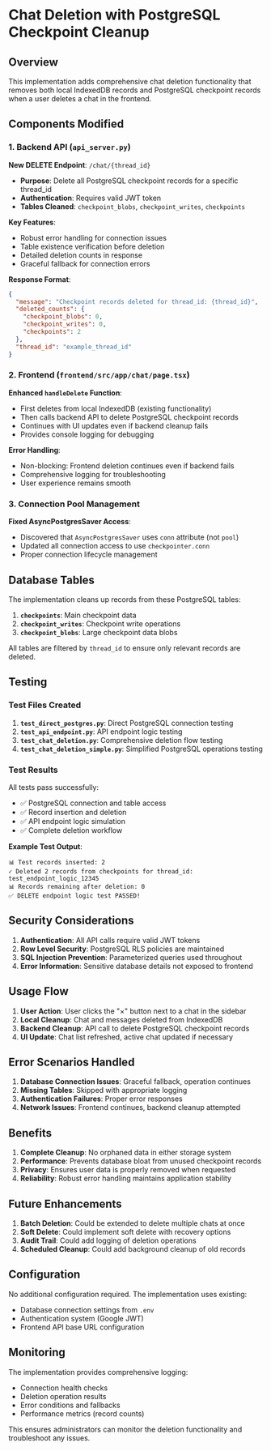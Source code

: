# Chat Deletion with PostgreSQL Checkpoint Cleanup

## Overview

This implementation adds comprehensive chat deletion functionality that removes both local IndexedDB records and PostgreSQL checkpoint records when a user deletes a chat in the frontend.

## Components Modified

### 1. Backend API (`api_server.py`)

**New DELETE Endpoint**: `/chat/{thread_id}`
- **Purpose**: Delete all PostgreSQL checkpoint records for a specific thread_id
- **Authentication**: Requires valid JWT token
- **Tables Cleaned**: `checkpoint_blobs`, `checkpoint_writes`, `checkpoints`

**Key Features**:
- Robust error handling for connection issues
- Table existence verification before deletion
- Detailed deletion counts in response
- Graceful fallback for connection errors

**Response Format**:
```json
{
  "message": "Checkpoint records deleted for thread_id: {thread_id}",
  "deleted_counts": {
    "checkpoint_blobs": 0,
    "checkpoint_writes": 0, 
    "checkpoints": 2
  },
  "thread_id": "example_thread_id"
}
```

### 2. Frontend (`frontend/src/app/chat/page.tsx`)

**Enhanced `handleDelete` Function**:
- First deletes from local IndexedDB (existing functionality)
- Then calls backend API to delete PostgreSQL checkpoint records
- Continues with UI updates even if backend cleanup fails
- Provides console logging for debugging

**Error Handling**:
- Non-blocking: Frontend deletion continues even if backend fails
- Comprehensive logging for troubleshooting
- User experience remains smooth

### 3. Connection Pool Management

**Fixed AsyncPostgresSaver Access**:
- Discovered that `AsyncPostgresSaver` uses `conn` attribute (not `pool`)
- Updated all connection access to use `checkpointer.conn`
- Proper connection lifecycle management

## Database Tables

The implementation cleans up records from these PostgreSQL tables:

1. **`checkpoints`**: Main checkpoint data
2. **`checkpoint_writes`**: Checkpoint write operations  
3. **`checkpoint_blobs`**: Large checkpoint data blobs

All tables are filtered by `thread_id` to ensure only relevant records are deleted.

## Testing

### Test Files Created

1. **`test_direct_postgres.py`**: Direct PostgreSQL connection testing
2. **`test_api_endpoint.py`**: API endpoint logic testing
3. **`test_chat_deletion.py`**: Comprehensive deletion flow testing
4. **`test_chat_deletion_simple.py`**: Simplified PostgreSQL operations testing

### Test Results

All tests pass successfully:
- ✅ PostgreSQL connection and table access
- ✅ Record insertion and deletion
- ✅ API endpoint logic simulation
- ✅ Complete deletion workflow

**Example Test Output**:
```
📊 Test records inserted: 2
✓ Deleted 2 records from checkpoints for thread_id: test_endpoint_logic_12345
📊 Records remaining after deletion: 0
✅ DELETE endpoint logic test PASSED!
```

## Security Considerations

1. **Authentication**: All API calls require valid JWT tokens
2. **Row Level Security**: PostgreSQL RLS policies are maintained
3. **SQL Injection Prevention**: Parameterized queries used throughout
4. **Error Information**: Sensitive database details not exposed to frontend

## Usage Flow

1. **User Action**: User clicks the "×" button next to a chat in the sidebar
2. **Local Cleanup**: Chat and messages deleted from IndexedDB
3. **Backend Cleanup**: API call to delete PostgreSQL checkpoint records
4. **UI Update**: Chat list refreshed, active chat updated if necessary

## Error Scenarios Handled

1. **Database Connection Issues**: Graceful fallback, operation continues
2. **Missing Tables**: Skipped with appropriate logging
3. **Authentication Failures**: Proper error responses
4. **Network Issues**: Frontend continues, backend cleanup attempted

## Benefits

1. **Complete Cleanup**: No orphaned data in either storage system
2. **Performance**: Prevents database bloat from unused checkpoint records
3. **Privacy**: Ensures user data is properly removed when requested
4. **Reliability**: Robust error handling maintains application stability

## Future Enhancements

1. **Batch Deletion**: Could be extended to delete multiple chats at once
2. **Soft Delete**: Could implement soft delete with recovery options
3. **Audit Trail**: Could add logging of deletion operations
4. **Scheduled Cleanup**: Could add background cleanup of old records

## Configuration

No additional configuration required. The implementation uses existing:
- Database connection settings from `.env`
- Authentication system (Google JWT)
- Frontend API base URL configuration

## Monitoring

The implementation provides comprehensive logging:
- Connection health checks
- Deletion operation results
- Error conditions and fallbacks
- Performance metrics (record counts)

This ensures administrators can monitor the deletion functionality and troubleshoot any issues. 